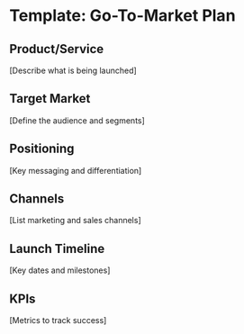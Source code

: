 # Template: Go-To-Market Plan

## Product/Service
[Describe what is being launched]

## Target Market
[Define the audience and segments]

## Positioning
[Key messaging and differentiation]

## Channels
[List marketing and sales channels]

## Launch Timeline
[Key dates and milestones]

## KPIs
[Metrics to track success]
